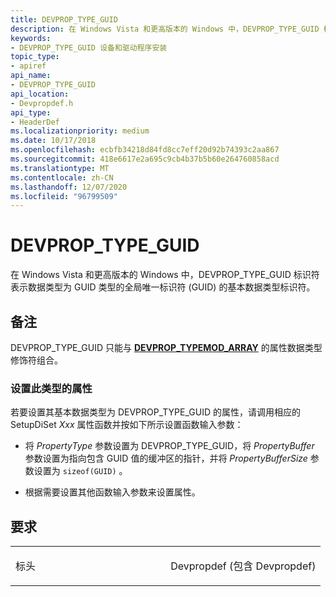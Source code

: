 ```yaml
---
title: DEVPROP_TYPE_GUID
description: 在 Windows Vista 和更高版本的 Windows 中，DEVPROP_TYPE_GUID 标识符表示数据类型为 GUID 类型的全局唯一标识符 (GUID) 的基本数据类型标识符。
keywords:
- DEVPROP_TYPE_GUID 设备和驱动程序安装
topic_type:
- apiref
api_name:
- DEVPROP_TYPE_GUID
api_location:
- Devpropdef.h
api_type:
- HeaderDef
ms.localizationpriority: medium
ms.date: 10/17/2018
ms.openlocfilehash: ecbfb34218d84fd8cc7eff20d92b74393c2aa867
ms.sourcegitcommit: 418e6617e2a695c9cb4b37b5b60e264760858acd
ms.translationtype: MT
ms.contentlocale: zh-CN
ms.lasthandoff: 12/07/2020
ms.locfileid: "96799509"
---
```

# <a name="devprop_type_guid"></a>DEVPROP_TYPE_GUID


在 Windows Vista 和更高版本的 Windows 中，DEVPROP_TYPE_GUID 标识符表示数据类型为 GUID 类型的全局唯一标识符 (GUID) 的基本数据类型标识符。

<a name="remarks"></a>备注
-------

DEVPROP_TYPE_GUID 只能与 [**DEVPROP_TYPEMOD_ARRAY**](devprop-typemod-array.md) 的属性数据类型修饰符组合。

### <a name="setting-a-property-of-this-type"></a>设置此类型的属性

若要设置其基本数据类型为 DEVPROP_TYPE_GUID 的属性，请调用相应的 SetupDiSet *Xxx* 属性函数并按如下所示设置函数输入参数：

-   将 *PropertyType* 参数设置为 DEVPROP_TYPE_GUID，将 *PropertyBuffer* 参数设置为指向包含 GUID 值的缓冲区的指针，并将 *PropertyBufferSize* 参数设置为 `sizeof(GUID)` 。

-   根据需要设置其他函数输入参数来设置属性。

<a name="requirements"></a>要求
------------

<table>
<colgroup>
<col width="50%" />
<col width="50%" />
</colgroup>
<tbody>
<tr class="odd">
<td align="left"><p>标头</p></td>
<td align="left">Devpropdef (包含 Devpropdef) </td>
</tr>
</tbody>
</table>

 

 






